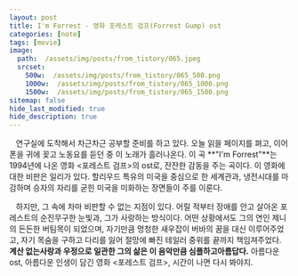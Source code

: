 ```yaml
---
layout: post
title: I'm Forrest - 영화 포레스트 검프(Forrest Gump) ost
categories: [note]
tags: [movie]
image:
  path:  /assets/img/posts/from_tistory/065.jpeg
  srcset:
    500w:  /assets/img/posts/from_tistory/065_500.png
    1000w:  /assets/img/posts/from_tistory/065_1000.png
    1500w:  /assets/img/posts/from_tistory/065_1500.png
sitemap: false
hide_last_modified: true
hide_description: true
---
```


  
  



   연구실에 도착해서 차근차근 공부할 준비를 하고 있다. 오늘 읽을 페이지를 펴고, 이어폰을 귀에 꽂고 노동요를 듣던 중 이 노래가 흘러나온다. 이 곡 **"I'm Forrest"**는 1994년에 나온 영화 <포레스트 검프\>의 ost로, 잔잔한 감동을 주는 곡이다. 이 영화에 대한 비판은 일리가 있다. 할리우드 특유의 미국을 중심으로 한 세계관과, 냉전시대를 마감하며 승자의 자리를 굳힌 미국을 미화하는 장면들이 주를 이룬다. 

  


   하지만, 그 속에 차마 비판할 수 없는 지점이 있다. 어릴 적부터 장애를 안고 살아온 포레스트의 순진무구한 눈빛과, 그가 사랑하는 방식이다. 어떤 상황에서도 그의 연인 제니의 든든한 버팀목이 되었으며, 자기만큼 멍청한 새우잡이 버바의 꿈을 대신 이루어주었고, 자기 목숨을 구하고 다리를 잃어 절망에 빠진 테일러 중위를 끝까지 책임져주었다. **계산 없는****사랑과 우정으로 일관한 그의 삶은 이 음악만큼 심플하고****아름답다.** 아름다운 ost, 아름다운 인생이 담긴 영화 <포레스트 검프\>, 시간이 나면 다시 봐야지.




  


